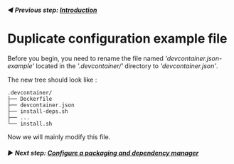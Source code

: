 ######  **◀️ Previous step: [Introduction](./00-configure-new-project.md)**

# Duplicate configuration example file

Before you begin, you need to rename the file named *'devcontainer.json-example'* located in the *'.devcontainer/'* directory to *'devcontainer.json'*.

The new tree should look like :

```
.devcontainer/
├── Dockerfile
├── devcontainer.json
├── install-deps.sh
├── ...
└── install.sh
````

Now we will mainly modify this file.

###### **▶ Next step: [Configure a packaging and dependency manager](./02-configure-packaging-dependency-manager.md)**
